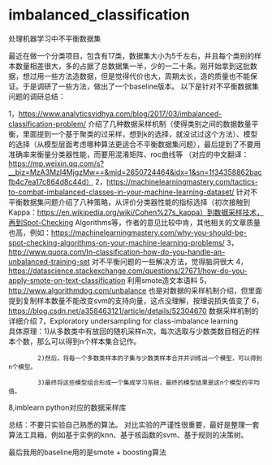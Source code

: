 # imbalanced_classification
处理机器学习中不平衡数据集

最近在做一个分类项目，包含有17类，数据集大小为5千左右，并且每个类别的样本数量相差很大，多的占据了总数据集一半，少的一二十条。刚开始拿到这批数据，想过用一些方法造数据，但是觉得代价也大，周期太长，造的质量也不能保证。于是调研了一些方法，做出了一个baseline版本。
以下是针对不平衡数据集问题的调研总结：
 
1，https://www.analyticsvidhya.com/blog/2017/03/imbalanced-classification-problem/ 介绍了几种数据采样机制（使得类别之间的数据数量平衡，里面提到一个基于聚类的过采样，想到k的选择，就没试过这个方法）、模型的选择（从模型层面考虑哪种算法更适合不平衡数据集问题），最后提到了不要用准确率来衡量分类器性能，而要用混淆矩阵、roc曲线等
（对应的中文翻译：https://mp.weixin.qq.com/s?__biz=MzA3MzI4MjgzMw==&mid=2650724464&idx=1&sn=1f34358862bacfb4c7ea17c864d8c44d）
2，https://machinelearningmastery.com/tactics-to-combat-imbalanced-classes-in-your-machine-learning-dataset/ 针对不平衡数据集问题介绍了八种策略，从评价分类器性能的指标选择（初次接触到Kappa：https://en.wikipedia.org/wiki/Cohen%27s_kappa）到数据采样技术，再到Spot-Checking Algorithms等，作者的意见比较中肯，其他相关的文章质量也高，例如：https://machinelearningmastery.com/why-you-should-be-spot-checking-algorithms-on-your-machine-learning-problems/
3，http://www.quora.com/In-classification-how-do-you-handle-an-unbalanced-training-set 对不平衡问题的一些解决方法，觉得脑洞很大
4，https://datascience.stackexchange.com/questions/27671/how-do-you-apply-smote-on-text-classification 利用smote造文本语料
5，http://www.algorithmdog.com/unbalance 也是对数据的采样机制介绍，但里面提到复制样本数量不能改变svm的支持向量，这点没理解，按理说损失值变了
6，https://blog.csdn.net/a358463121/article/details/52304670 数据采样机制的详细介绍
7，Exploratory undersampling for class-imbalance learning  
    具体原理：1)从多数类中有放回的随机采样n次，每次选取与少数类数目相近的样本个数，那么可以得到n个样本集合记作。

            2)然后，将每一个多数类样本的子集与少数类样本合并并训练出一个模型，可以得到n个模型。

            3)最终将这些模型组合形成一个集成学习系统，最终的模型结果是这n个模型的平均值。

8,imblearn python对应的数据采样库

总结：不要只实验自己熟悉的算法。
     对比实验的严谨性很重要，最好是整理一套算法工具箱，例如基于实例的knn、基于核函数的svm、基于规则的决策树。
     
     
最后我用的baseline用的是smote + boosting算法
     
